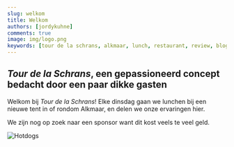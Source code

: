 ```yaml
---
slug: welkom
title: Welkom
authors: [jordykuhne]
comments: true
image: img/logo.png
keywords: [tour de la schrans, alkmaar, lunch, restaurant, review, blog, food blog]
---
```


## _Tour de la Schrans_, een gepassioneerd concept bedacht door een paar dikke gasten

Welkom bij _Tour de la Schrans_! <!-- truncate -->
Elke dinsdag gaan we lunchen bij een nieuwe tent in of rondom Alkmaar, en delen we onze ervaringen hier.

We zijn nog op zoek naar een sponsor want dit kost veels te veel geld.


![Hotdogs](./hotdogs.png)
